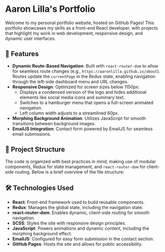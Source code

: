 # Aaron Lilla's Portfolio

Welcome to my personal portfolio website, hosted on GitHub Pages! This portfolio showcases my skills as a front-end React developer, with projects that highlight my work in web development, responsive design, and dynamic user interfaces.

## 🚀 Features

- **Dynamic Route-Based Navigation**: Built with `react-router-dom` to allow for seamless route changes (e.g., `https://aaronlilla.github.io/about`). Routes update the `currentPage` in the Redux state, enabling navigation through the left-side dashboard menu and URL changes.
- **Responsive Design**: Optimized for screen sizes below 1150px:
  - Displays a condensed version of the logo and hides additional elements like social media icons and summary text.
  - Switches to a hamburger menu that opens a full-screen animated navigation.
  - Left column width adjusts to a streamlined 60px.
- **Morphing Background Animation**: Utilizes JavaScript for smooth transitions between background images.
- **EmailJS Integration**: Contact form powered by EmailJS for seamless email submissions.

## 📁 Project Structure

The code is organized with best practices in mind, making use of modular components, Redux for state management, and `react-router-dom` for client-side routing. Below is a brief overview of the file structure:


## 🛠️ Technologies Used

- **React**: Front-end framework used to build reusable components.
- **Redux**: Manages the global state, including the navigation state.
- **react-router-dom**: Enables dynamic, client-side routing for smooth navigation.
- **SCSS**: Styles the site with responsive design principles.
- **JavaScript**: Powers animations and dynamic content, including the morphing background effect.
- **EmailJS**: Configured for easy form submission in the contact section.
- **GitHub Pages**: Hosts the site and allows for public accessibility.
